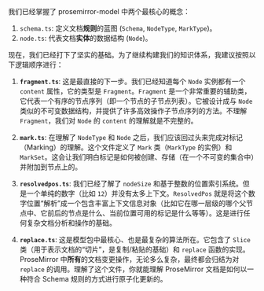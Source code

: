 我们已经掌握了 prosemirror-model 中两个最核心的概念：

1.  `schema.ts`: 定义文档**规则**的蓝图 (`Schema`, `NodeType`, `MarkType`)。
2.  `node.ts`: 代表文档**实体**的数据结构 (`Node`)。

现在，我们已经打下了坚实的基础。为了继续构建我们的知识体系，我建议按照以下逻辑顺序进行：

1.  **`fragment.ts`**: 这是最直接的下一步。我们已经知道每个 `Node` 实例都有一个 `content` 属性，它的类型是 `Fragment`。`Fragment` 是一个非常重要的辅助类，它代表一个有序的节点序列（即一个节点的子节点列表）。它被设计成与 `Node` 类似的不可变数据结构，并提供了许多高效操作子节点序列的方法。不理解 `Fragment`，我们对 `Node` 的 `content` 的理解就是不完整的。

2.  **`mark.ts`**: 在理解了 `NodeType` 和 `Node` 之后，我们应该回过头来完成对标记（Marking）的理解。这个文件定义了 `Mark` 类（`MarkType` 的实例）和 `MarkSet`。这会让我们明白标记是如何被创建、存储（在一个不可变的集合中）并附加到节点上的。

3.  **`resolvedpos.ts`**: 我们已经了解了 `nodeSize` 和基于整数的位置索引系统。但是一个单纯的数字（比如 `12`）并没有太多上下文。`ResolvedPos` 就是将这个数字位置“解析”成一个包含丰富上下文信息对象（比如它在哪一层级的哪个父节点中、它前后的节点是什么、当前位置可用的标记是什么等等）。这是进行任何复杂文档分析和操作的基础。

4.  **`replace.ts`**: 这是模型包中最核心、也是最复杂的算法所在。它包含了 `Slice` 类（用于表示文档的“切片”，是复制/粘贴的基础）和 `replace` 函数的实现。ProseMirror 中**所有**的文档变更操作，无论多么复杂，最终都会归结为对 `replace` 的调用。理解了这个文件，你就能理解 ProseMirror 文档是如何以一种符合 Schema 规则的方式进行原子化更新的。
